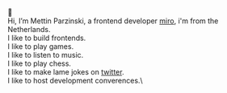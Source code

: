 👋\
Hi, I’m Mettin Parzinski, a frontend developer [miro](http://miro.com), i'm from the Netherlands.\
I like to build frontends.\
I like to play games.\
I like to listen to music.\
I like to play chess.\
I like to make lame jokes on [twitter](https://twitter.com/mettinparzinski).\
I like to host development converences.\
